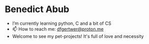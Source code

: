 # Benedict Abub

- I’m currently learning python, C and a bit of CS
- 📫 How to reach me: dfgertwer@proton.me
- Welcome to see my pet-projects! It's full of love and necessity


<!---
benabub/benabub is a ✨ special ✨ repository because its `README.md` (this file) appears on your GitHub profile.
You can click the Preview link to take a look at your changes.
--->

